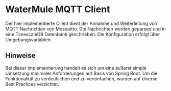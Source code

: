 # WaterMule MQTT Client
Der hier implementierte Client dient der Annahme und Weiterleitung von MQTT Nachrichten von Mosquitto. Die Nachrichten 
werden geparsed und in eine TimescaleDB Datenbank geschrieben. Die Konfiguration erfolgt über Umgebungsvariablen.

## Hinweise
Bei dieser Implementierung handelt es sich um eine äußerst simple Umsetzung minimaler Anforderungen auf Basis von 
Spring Boot. Um die Funktionalität zu verdeutlichen und zu vereinfachen, wurden auf diverse Best Practices verzichtet.